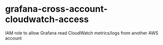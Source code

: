 # grafana-cross-account-cloudwatch-access
IAM role to allow Grafana read CloudWatch metrics/logs from another AWS account
